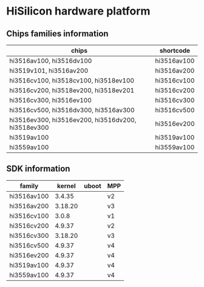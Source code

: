 # HiSilicon hardware platform

## Chips families information

| chips                                                 | shortcode     |
|-------------------------------------------------------|---------------|
| hi3516av100, hi3516dv100                              | hi3516av100   |
| hi3519v101,  hi3516av200                              | hi3516av200   |
| hi3516cv100, hi3518cv100, hi3518ev100                 | hi3516cv100   |
| hi3516cv200, hi3518ev200, hi3518ev201                 | hi3516cv200   |
| hi3516cv300, hi3516ev100                              | hi3516cv300   |
| hi3516cv500, hi3516dv300, hi3516av300                 | hi3516cv500   |
| hi3516ev300, hi3516ev200, hi3516dv200, hi3518ev300    | hi3516ev200   |
| hi3519av100                                           | hi3519av100   |
| hi3559av100                                           | hi3559av100   |

## SDK information

|family     |kernel |uboot  |MPP    |
|-----------|-------|-------|-------|
|hi3516av100|3.4.35 |       |v2
|hi3516av200|3.18.20|       |v3
|hi3516cv100|3.0.8  |       |v1
|hi3516cv200|4.9.37 |       |v2
|hi3516cv300|3.18.20|       |v3
|hi3516cv500|4.9.37 |       |v4
|hi3516ev200|4.9.37 |       |v4
|hi3519av100|4.9.37 |       |v4
|hi3559av100|4.9.37 |       |v4



